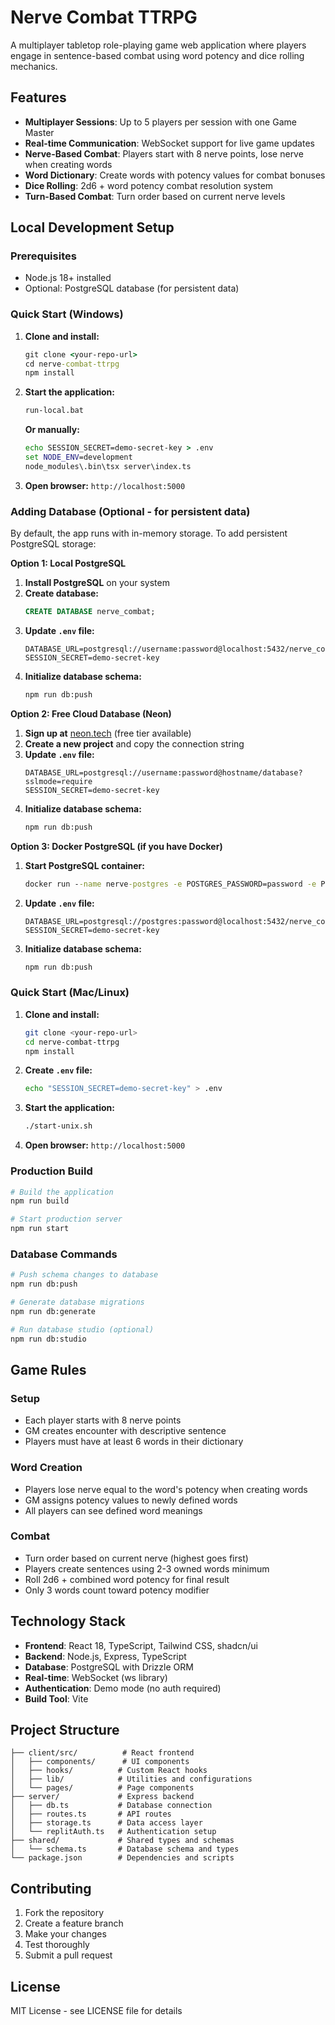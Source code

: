 # Nerve Combat TTRPG

A multiplayer tabletop role-playing game web application where players engage in sentence-based combat using word potency and dice rolling mechanics.

## Features

- **Multiplayer Sessions**: Up to 5 players per session with one Game Master
- **Real-time Communication**: WebSocket support for live game updates
- **Nerve-Based Combat**: Players start with 8 nerve points, lose nerve when creating words
- **Word Dictionary**: Create words with potency values for combat bonuses
- **Dice Rolling**: 2d6 + word potency combat resolution system
- **Turn-Based Combat**: Turn order based on current nerve levels

## Local Development Setup

### Prerequisites

- Node.js 18+ installed
- Optional: PostgreSQL database (for persistent data)

### Quick Start (Windows)

1. **Clone and install:**
   ```cmd
   git clone <your-repo-url>
   cd nerve-combat-ttrpg
   npm install
   ```

2. **Start the application:**
   ```cmd
   run-local.bat
   ```
   
   **Or manually:**
   ```cmd
   echo SESSION_SECRET=demo-secret-key > .env
   set NODE_ENV=development
   node_modules\.bin\tsx server\index.ts
   ```

4. **Open browser:** `http://localhost:5000`

### Adding Database (Optional - for persistent data)

By default, the app runs with in-memory storage. To add persistent PostgreSQL storage:

**Option 1: Local PostgreSQL**
1. **Install PostgreSQL** on your system
2. **Create database:**
   ```sql
   CREATE DATABASE nerve_combat;
   ```
3. **Update `.env` file:**
   ```env
   DATABASE_URL=postgresql://username:password@localhost:5432/nerve_combat
   SESSION_SECRET=demo-secret-key
   ```
4. **Initialize database schema:**
   ```cmd
   npm run db:push
   ```

**Option 2: Free Cloud Database (Neon)**
1. **Sign up at** [neon.tech](https://neon.tech) (free tier available)
2. **Create a new project** and copy the connection string
3. **Update `.env` file:**
   ```env
   DATABASE_URL=postgresql://username:password@hostname/database?sslmode=require
   SESSION_SECRET=demo-secret-key
   ```
4. **Initialize database schema:**
   ```cmd
   npm run db:push
   ```

**Option 3: Docker PostgreSQL (if you have Docker)**
1. **Start PostgreSQL container:**
   ```cmd
   docker run --name nerve-postgres -e POSTGRES_PASSWORD=password -e POSTGRES_DB=nerve_combat -p 5432:5432 -d postgres:15
   ```
2. **Update `.env` file:**
   ```env
   DATABASE_URL=postgresql://postgres:password@localhost:5432/nerve_combat
   SESSION_SECRET=demo-secret-key
   ```
3. **Initialize database schema:**
   ```cmd
   npm run db:push
   ```

### Quick Start (Mac/Linux)

1. **Clone and install:**
   ```bash
   git clone <your-repo-url>
   cd nerve-combat-ttrpg
   npm install
   ```

2. **Create `.env` file:**
   ```bash
   echo "SESSION_SECRET=demo-secret-key" > .env
   ```

3. **Start the application:**
   ```bash
   ./start-unix.sh
   ```

4. **Open browser:** `http://localhost:5000`

### Production Build

```bash
# Build the application
npm run build

# Start production server
npm run start
```

### Database Commands

```bash
# Push schema changes to database
npm run db:push

# Generate database migrations
npm run db:generate

# Run database studio (optional)
npm run db:studio
```

## Game Rules

### Setup
- Each player starts with 8 nerve points
- GM creates encounter with descriptive sentence
- Players must have at least 6 words in their dictionary

### Word Creation
- Players lose nerve equal to the word's potency when creating words
- GM assigns potency values to newly defined words
- All players can see defined word meanings

### Combat
- Turn order based on current nerve (highest goes first)
- Players create sentences using 2-3 owned words minimum
- Roll 2d6 + combined word potency for final result
- Only 3 words count toward potency modifier

## Technology Stack

- **Frontend**: React 18, TypeScript, Tailwind CSS, shadcn/ui
- **Backend**: Node.js, Express, TypeScript
- **Database**: PostgreSQL with Drizzle ORM
- **Real-time**: WebSocket (ws library)
- **Authentication**: Demo mode (no auth required)
- **Build Tool**: Vite

## Project Structure

```
├── client/src/          # React frontend
│   ├── components/      # UI components
│   ├── hooks/          # Custom React hooks
│   ├── lib/            # Utilities and configurations
│   └── pages/          # Page components
├── server/             # Express backend
│   ├── db.ts           # Database connection
│   ├── routes.ts       # API routes
│   ├── storage.ts      # Data access layer
│   └── replitAuth.ts   # Authentication setup
├── shared/             # Shared types and schemas
│   └── schema.ts       # Database schema and types
└── package.json        # Dependencies and scripts
```

## Contributing

1. Fork the repository
2. Create a feature branch
3. Make your changes
4. Test thoroughly
5. Submit a pull request

## License

MIT License - see LICENSE file for details